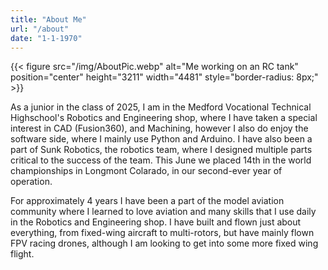 ```yaml
---
title: "About Me"
url: "/about"
date: "1-1-1970"
---
```



{{< figure src="/img/AboutPic.webp" alt="Me working on an RC tank" position="center" height="3211" width="4481" style="border-radius: 8px;" >}}

As a junior in the class of 2025, I am in the Medford Vocational Technical Highschool's Robotics and Engineering shop, where I have taken a special interest in CAD (Fusion360), and Machining, however I also do enjoy the software side, where I mainly use Python and Arduino. I have also been a part of Sunk Robotics, the robotics team, where I designed multiple parts critical to the success of the team. This June we placed 14th in the world championships in Longmont Colarado, in our second-ever year of operation.

For approximately 4 years I have been a part of the model aviation community where I learned to love aviation and many skills that I use daily in the Robotics and Engineering shop. I have built and flown just about everything, from fixed-wing aircraft to multi-rotors, but have mainly flown FPV racing drones, although I am looking to get into some more fixed wing flight. 